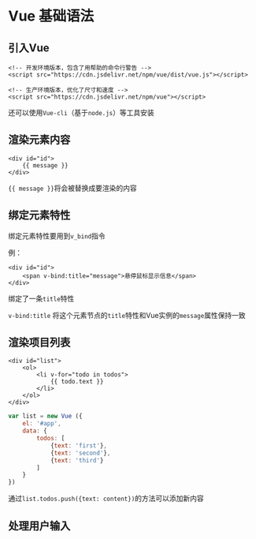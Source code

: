 # Vue 基础语法

## 引入Vue

```vue
<!-- 开发环境版本，包含了用帮助的命令行警告 -->
<script src="https://cdn.jsdelivr.net/npm/vue/dist/vue.js"></script>

<!-- 生产环境版本，优化了尺寸和速度 -->
<script src="https://cdn.jsdelivr.net/npm/vue"></script>
```

还可以使用`Vue-cli`（基于`node.js`）等工具安装

## 渲染元素内容

```vue
<div id="id">
    {{ message }}
</div>
```

`{{ message }}`将会被替换成要渲染的内容



## 绑定元素特性

绑定元素特性要用到`v_bind`指令

例：

```vue
<div id="id">
    <span v-bind:title="message">悬停鼠标显示信息</span>
</div>
```

绑定了一条`title`特性

`v-bind:title` 将这个元素节点的`title`特性和Vue实例的`message`属性保持一致



## 渲染项目列表

```vue
<div id="list">
    <ol>
        <li v-for="todo in todos">
            {{ todo.text }}
        </li>
	</ol>
</div>
```

```javascript
var list = new Vue ({
    el: '#app',
    data: {
        todos: [
            {text: 'first'},
            {text: 'second'},
            {text: 'third'}
        ]
    }
})
```

通过`list.todos.push({text: content})`的方法可以添加新内容



## 处理用户输入

